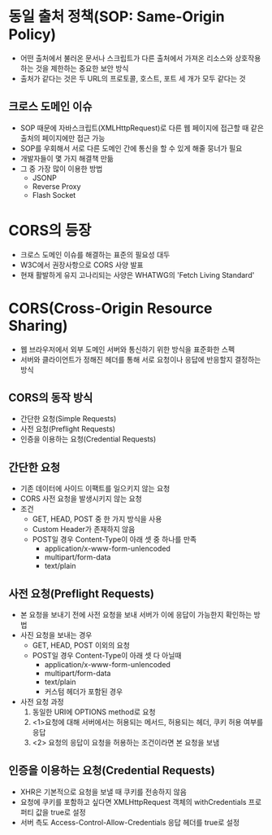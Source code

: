# 동일 출처 정책(SOP: Same-Origin Policy)
* 어떤 출처에서 불러온 문서나 스크립트가 다른 출처에서 가져온 리소스와 상호작용 하는 것을 제한하는 중요한 보안 방식
* 출처가 같다는 것은 두 URL의 프로토콜, 호스트, 포트 세 개가 모두 같다는 것


## 크로스 도메인 이슈
* SOP 때문에 자바스크립트(XMLHttpRequest)로 다른 웹 페이지에 접근할 때 같은 출처의 페이지에만 접근 가능
* SOP를 우회해서 서로 다른 도메인 간에 통신을 할 수 있게 해줄 뭉너가 필요
* 개발자들이 몇 가지 해결책 만듦
* 그 중 가장 많이 이용한 방법
    * JSONP
    * Reverse Proxy
    * Flash Socket

# CORS의 등장
* 크로스 도메인 이슈를 해결하는 표준의 필요성 대두
* W3C에서 권장사항으로 CORS 사양 발표
* 현재 활발하게 유지 고나리되는 사양은 WHATWG의 'Fetch Living Standard'


# CORS(Cross-Origin Resource Sharing)
* 웹 브라우저에서 외부 도메인 서버와 통신하기 위한 방식을 표준화한 스펙
* 서버와 클라이언트가 정해진 헤더를 통해 서로 요청이나 응답에 반응할지 결정하는 방식

## CORS의 동작 방식
* 간단한 요청(Simple Requests)
* 사전 요청(Preflight Requests)
* 인증을 이용하는 요청(Credential Requests)

## 간단한 요청
* 기존 데이터에 사이드 이팩트를 일으키지 않는 요청
* CORS 사전 요청을 발생시키지 않는 요청
* 조건
    * GET, HEAD, POST 중 한 가지 방식을 사용
    * Custom Header가 존재하지 않음
    * POST일 경우 Content-Type이 아래 셋 중 하나를 만족
        * application/x-www-form-unlencoded
        * multipart/form-data
        * text/plain
        
        
## 사전 요청(Preflight Requests)
* 본 요청을 보내기 전에 사전 요청을 보내 서버가 이에 응답이 가능한지 확인하는 방법
* 사진 요청을 보내는 경우
    * GET, HEAD, POST 이외의 요청
    * POST일 경우 Content-Type이 아래 셋 다 아닐때
        * application/x-www-form-unlencoded
        * multipart/form-data
        * text/plain
        * 커스텀 헤더가 포함된 경우
* 사전 요청 과정
     1. 동일한 URI에 OPTIONS method로 요청
     2. <1>요청에 대해 서버에서는 허용되는 메서드, 허용되는 헤더, 쿠키 허용 여부를 응답
     3. <2> 요청의 응답이 요청을 허용하는 조건이라면 본 요청을 보냄



## 인증을 이용하는 요청(Credential Requests)
  * XHR은 기본적으로 요청을 보낼 때 쿠키를 전송하지 않음
  * 요청에 쿠키를 포함하고 싶다면 XMLHttpRequest 객체의 withCredentials 프로퍼티 값을 true로 설정
  * 서버 측도 Access-Control-Allow-Credentials 응답 헤더를 true로 설정
